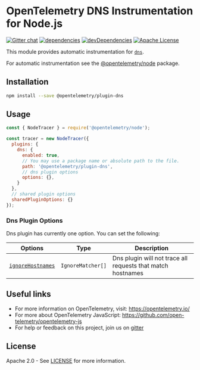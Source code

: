 # OpenTelemetry DNS Instrumentation for Node.js
[![Gitter chat][gitter-image]][gitter-url]
[![dependencies][dependencies-image]][dependencies-url]
[![devDependencies][devDependencies-image]][devDependencies-url]
[![Apache License][license-image]][license-image]

This module provides automatic instrumentation for [`dns`](http://nodejs.org/dist/latest/docs/api/dns.html).

For automatic instrumentation see the
[@opentelemetry/node](https://github.com/open-telemetry/opentelemetry-js/tree/master/packages/opentelemetry-node) package.

## Installation

```bash
npm install --save @opentelemetry/plugin-dns
```

## Usage

```js
const { NodeTracer } = require('@opentelemetry/node');

const tracer = new NodeTracer({
  plugins: {
    dns: {
      enabled: true,
      // You may use a package name or absolute path to the file.
      path: '@opentelemetry/plugin-dns',
      // dns plugin options
      options: {},
    }
  },
  // shared plugin options
  sharedPluginOptions: {}
});
```

### Dns Plugin Options

Dns plugin has currently one option. You can set the following:

| Options | Type | Description |
| ------- | ---- | ----------- |
| [`ignoreHostnames`](https://github.com/open-telemetry/opentelemetry-js/blob/master/packages/opentelemetry-plugin-dns/src/types.ts#L98) | `IgnoreMatcher[]` | Dns plugin will not trace all requests that match hostnames |

## Useful links
- For more information on OpenTelemetry, visit: <https://opentelemetry.io/>
- For more about OpenTelemetry JavaScript: <https://github.com/open-telemetry/opentelemetry-js>
- For help or feedback on this project, join us on [gitter][gitter-url]

## License

Apache 2.0 - See [LICENSE][license-url] for more information.

[gitter-image]: https://badges.gitter.im/open-telemetry/opentelemetry-js.svg
[gitter-url]: https://gitter.im/open-telemetry/opentelemetry-node?utm_source=badge&utm_medium=badge&utm_campaign=pr-badge&utm_content=badge
[license-url]: https://github.com/open-telemetry/opentelemetry-js/blob/master/LICENSE
[license-image]: https://img.shields.io/badge/license-Apache_2.0-green.svg?style=flat
[dependencies-image]: https://david-dm.org/open-telemetry/opentelemetry-js/status.svg?path=packages/opentelemetry-plugin-dns
[dependencies-url]: https://david-dm.org/open-telemetry/opentelemetry-js?path=packages%2Fopentelemetry-plugin-dns
[devDependencies-image]: https://david-dm.org/open-telemetry/opentelemetry-js/dev-status.svg?path=packages/opentelemetry-plugin-dns
[devDependencies-url]: https://david-dm.org/open-telemetry/opentelemetry-js?path=packages%2Fopentelemetry-plugin-dns&type=dev
